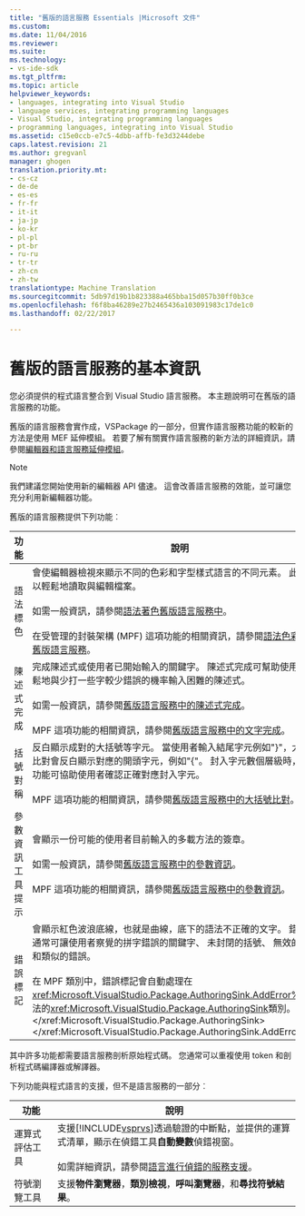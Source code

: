 ```yaml
---
title: "舊版的語言服務 Essentials |Microsoft 文件"
ms.custom: 
ms.date: 11/04/2016
ms.reviewer: 
ms.suite: 
ms.technology:
- vs-ide-sdk
ms.tgt_pltfrm: 
ms.topic: article
helpviewer_keywords:
- languages, integrating into Visual Studio
- language services, integrating programming languages
- Visual Studio, integrating programming languages
- programming languages, integrating into Visual Studio
ms.assetid: c15e0ccb-e7c5-4dbb-affb-fe3d3244debe
caps.latest.revision: 21
ms.author: gregvanl
manager: ghogen
translation.priority.mt:
- cs-cz
- de-de
- es-es
- fr-fr
- it-it
- ja-jp
- ko-kr
- pl-pl
- pt-br
- ru-ru
- tr-tr
- zh-cn
- zh-tw
translationtype: Machine Translation
ms.sourcegitcommit: 5db97d19b1b823388a465bba15d057b30ff0b3ce
ms.openlocfilehash: f6f8ba46289e27b2465436a103091983c17de1c0
ms.lasthandoff: 02/22/2017

---
```

# <a name="legacy-language-service-essentials"></a>舊版的語言服務的基本資訊
您必須提供的程式語言整合到 Visual Studio 語言服務。 本主題說明可在舊版的語言服務的功能。  
  
 舊版的語言服務會實作成，VSPackage 的一部分，但實作語言服務功能的較新的方法是使用 MEF 延伸模組。 若要了解有關實作語言服務的新方法的詳細資訊，請參閱[編輯器和語言服務延伸模組](../../extensibility/editor-and-language-service-extensions.md)。  
  
> [!NOTE]
>  我們建議您開始使用新的編輯器 API 儘速。 這會改善語言服務的效能，並可讓您充分利用新編輯器功能。  
  
 舊版的語言服務提供下列功能︰  
  
|功能|說明|  
|-------------|-----------------|  
|語法標色|會使編輯器檢視來顯示不同的色彩和字型樣式語言的不同元素。 此差異可以輕鬆地讀取與編輯檔案。<br /><br /> 如需一般資訊，請參閱[語法著色舊版語言服務中](../../extensibility/internals/syntax-coloring-in-a-legacy-language-service.md)。<br /><br /> 在受管理的封裝架構 (MPF) 這項功能的相關資訊，請參閱[語法色彩標示在舊版語言服務](../../extensibility/internals/syntax-colorizing-in-a-legacy-language-service.md)。|  
|陳述式完成|完成陳述式或使用者已開始輸入的關鍵字。 陳述式完成可幫助使用者更輕鬆地與少打一些字較少錯誤的機率輸入困難的陳述式。<br /><br /> 如需一般資訊，請參閱[舊版語言服務中的陳述式完成](../../extensibility/internals/statement-completion-in-a-legacy-language-service.md)。<br /><br /> MPF 這項功能的相關資訊，請參閱[舊版語言服務中的文字完成](../../extensibility/internals/word-completion-in-a-legacy-language-service.md)。|  
|括號對稱|反白顯示成對的大括號等字元。 當使用者輸入結尾字元例如"}"，大括號比對會反白顯示對應的開頭字元，例如"{"。 封入字元數個層級時，這項功能可協助使用者確認正確對應封入字元。<br /><br /> MPF 這項功能的相關資訊，請參閱[舊版語言服務中的大括號比對](../../extensibility/internals/brace-matching-in-a-legacy-language-service.md)。|  
|參數資訊工具提示|會顯示一份可能的使用者目前輸入的多載方法的簽章。<br /><br /> 如需一般資訊，請參閱[舊版語言服務中的參數資訊](../../extensibility/internals/parameter-info-in-a-legacy-language-service1.md)。<br /><br /> MPF 這項功能的相關資訊，請參閱[舊版語言服務中的參數資訊](../../extensibility/internals/parameter-info-in-a-legacy-language-service2.md)。|  
|錯誤標記|會顯示紅色波浪底線，也就是曲線，底下的語法不正確的文字。 錯誤標記通常可讓使用者察覺的拼字錯誤的關鍵字、 未封閉的括號、 無效的字元和類似的錯誤。<br /><br /> 在 MPF 類別中，錯誤標記會自動處理在<xref:Microsoft.VisualStudio.Package.AuthoringSink.AddError%2A>方法的<xref:Microsoft.VisualStudio.Package.AuthoringSink>類別。</xref:Microsoft.VisualStudio.Package.AuthoringSink> </xref:Microsoft.VisualStudio.Package.AuthoringSink.AddError%2A>|  
  
 其中許多功能都需要語言服務剖析原始程式碼。 您通常可以重複使用 token 和剖析程式碼編譯器或解譯器。  
  
 下列功能與程式語言的支援，但不是語言服務的一部分︰  
  
|功能|說明|  
|-------------|-----------------|  
|運算式評估工具|支援[!INCLUDE[vsprvs](../../code-quality/includes/vsprvs_md.md)]透過驗證的中斷點，並提供的運算式清單，顯示在偵錯工具**自動變數**偵錯視窗。<br /><br /> 如需詳細資訊，請參閱[語言進行偵錯的服務支援](../../extensibility/internals/language-service-support-for-debugging.md)。|  
|符號瀏覽工具|支援**物件瀏覽器**，**類別檢視**，**呼叫瀏覽器**，和**尋找符號結果**。|
